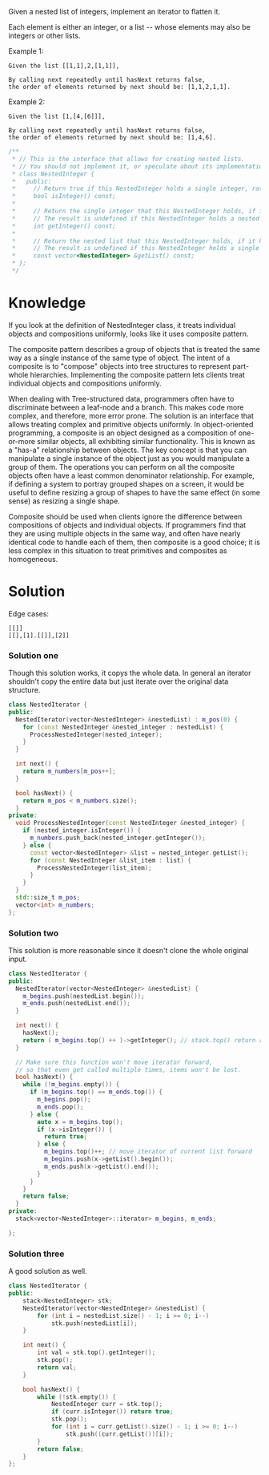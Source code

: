 Given a nested list of integers, implement an iterator to flatten it.

Each element is either an integer, or a list -- whose elements may also be integers or other lists.

Example 1:
```
Given the list [[1,1],2,[1,1]],

By calling next repeatedly until hasNext returns false, 
the order of elements returned by next should be: [1,1,2,1,1].
```

Example 2:
```
Given the list [1,[4,[6]]],

By calling next repeatedly until hasNext returns false, 
the order of elements returned by next should be: [1,4,6].
```


```cpp
/**
 * // This is the interface that allows for creating nested lists.
 * // You should not implement it, or speculate about its implementation
 * class NestedInteger {
 *   public:
 *     // Return true if this NestedInteger holds a single integer, rather than a nested list.
 *     bool isInteger() const;
 *
 *     // Return the single integer that this NestedInteger holds, if it holds a single integer
 *     // The result is undefined if this NestedInteger holds a nested list
 *     int getInteger() const;
 *
 *     // Return the nested list that this NestedInteger holds, if it holds a nested list
 *     // The result is undefined if this NestedInteger holds a single integer
 *     const vector<NestedInteger> &getList() const;
 * };
 */
 ```
 
# Knowledge
If you look at the definition of NestedInteger class, it treats individual objects and compositions uniformly, looks like it uses composite pattern.

The composite pattern describes a group of objects that is treated the same way as a single instance of the same type of object. The intent of a composite is to "compose" objects into tree structures to represent part-whole hierarchies. Implementing the composite pattern lets clients treat individual objects and compositions uniformly.
  
When dealing with Tree-structured data, programmers often have to discriminate between a leaf-node and a branch. This makes code more complex, and therefore, more error prone. The solution is an interface that allows treating complex and primitive objects uniformly. In object-oriented programming, a composite is an object designed as a composition of one-or-more similar objects, all exhibiting similar functionality. This is known as a "has-a" relationship between objects. The key concept is that you can manipulate a single instance of the object just as you would manipulate a group of them. The operations you can perform on all the composite objects often have a least common denominator relationship. For example, if defining a system to portray grouped shapes on a screen, it would be useful to define resizing a group of shapes to have the same effect (in some sense) as resizing a single shape.
  
Composite should be used when clients ignore the difference between compositions of objects and individual objects. If programmers find that they are using multiple objects in the same way, and often have nearly identical code to handle each of them, then composite is a good choice; it is less complex in this situation to treat primitives and composites as homogeneous.

# Solution

Edge cases:

```
[[]]
[[],[1].[[]],[2]]
```


### Solution one
Though this solution works, it copys the whole data.
In general an iterator shouldn't copy the entire data but just iterate over the original data structure.
  
```cpp
class NestedIterator {
public:
  NestedIterator(vector<NestedInteger> &nestedList) : m_pos(0) {
    for (const NestedInteger &nested_integer : nestedList) {
      ProcessNestedInteger(nested_integer);
    }
  }

  int next() {
    return m_numbers[m_pos++];
  }

  bool hasNext() {
    return m_pos < m_numbers.size();
  }
private:
  void ProcessNestedInteger(const NestedInteger &nested_integer) {
    if (nested_integer.isInteger()) {
      m_numbers.push_back(nested_integer.getInteger());
    } else {
      const vector<NestedInteger> &list = nested_integer.getList();
      for (const NestedInteger &list_item : list) {
        ProcessNestedInteger(list_item);
      }
    }
  }
  std::size_t m_pos;
  vector<int> m_numbers;
};
```

### Solution two

This solution is more reasonable since it doesn't clone the whole original input.
```cpp
class NestedIterator {
public:
  NestedIterator(vector<NestedInteger> &nestedList) {
    m_begins.push(nestedList.begin());
    m_ends.push(nestedList.end());
  }

  int next() {
    hasNext();
    return ( m_begins.top() ++ )->getInteger(); // stack.top() return reference
  }

  // Make sure this function won't move iterator forward,
  // so that even get called multiple times, items won't be lost.
  bool hasNext() {
    while (!m_begins.empty()) {
      if (m_begins.top() == m_ends.top()) {
        m_begins.pop();
        m_ends.pop();
      } else {
        auto x = m_begins.top();
        if (x->isInteger()) {
          return true;
        } else {
          m_begins.top()++; // move iterator of current list forward
          m_begins.push(x->getList().begin());
          m_ends.push(x->getList().end());
        }
      }
    }
    return false;
  }
private:
  stack<vector<NestedInteger>::iterator> m_begins, m_ends;

};
```

### Solution three

A good solution as well.

```cpp
class NestedIterator {
public:
    stack<NestedInteger> stk;
    NestedIterator(vector<NestedInteger> &nestedList) {
        for (int i = nestedList.size() - 1; i >= 0; i--)
            stk.push(nestedList[i]);
    }       

    int next() {
        int val = stk.top().getInteger();
        stk.pop(); 
        return val;
    }       

    bool hasNext() {
        while (!stk.empty()) {
            NestedInteger curr = stk.top();
            if (curr.isInteger()) return true;
            stk.pop();
            for (int i = curr.getList().size() - 1; i >= 0; i--)
                stk.push((curr.getList())[i]);
        }           
        return false;
    }       
};
```
